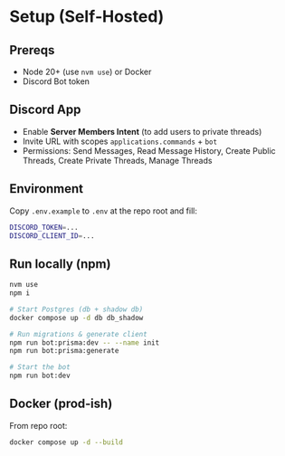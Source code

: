 # Setup (Self‑Hosted)

## Prereqs

- Node 20+ (use `nvm use`) or Docker
- Discord Bot token

## Discord App

- Enable **Server Members Intent** (to add users to private threads)
- Invite URL with scopes `applications.commands` + `bot`
- Permissions: Send Messages, Read Message History, Create Public Threads, Create Private Threads, Manage Threads

## Environment

Copy `.env.example` to `.env` at the repo root and fill:

```sh
DISCORD_TOKEN=...
DISCORD_CLIENT_ID=...
```

## Run locally (npm)

```sh
nvm use
npm i

# Start Postgres (db + shadow db)
docker compose up -d db db_shadow

# Run migrations & generate client
npm run bot:prisma:dev -- --name init
npm run bot:prisma:generate

# Start the bot
npm run bot:dev
```

## Docker (prod‑ish)

From repo root:

```sh
docker compose up -d --build
```
